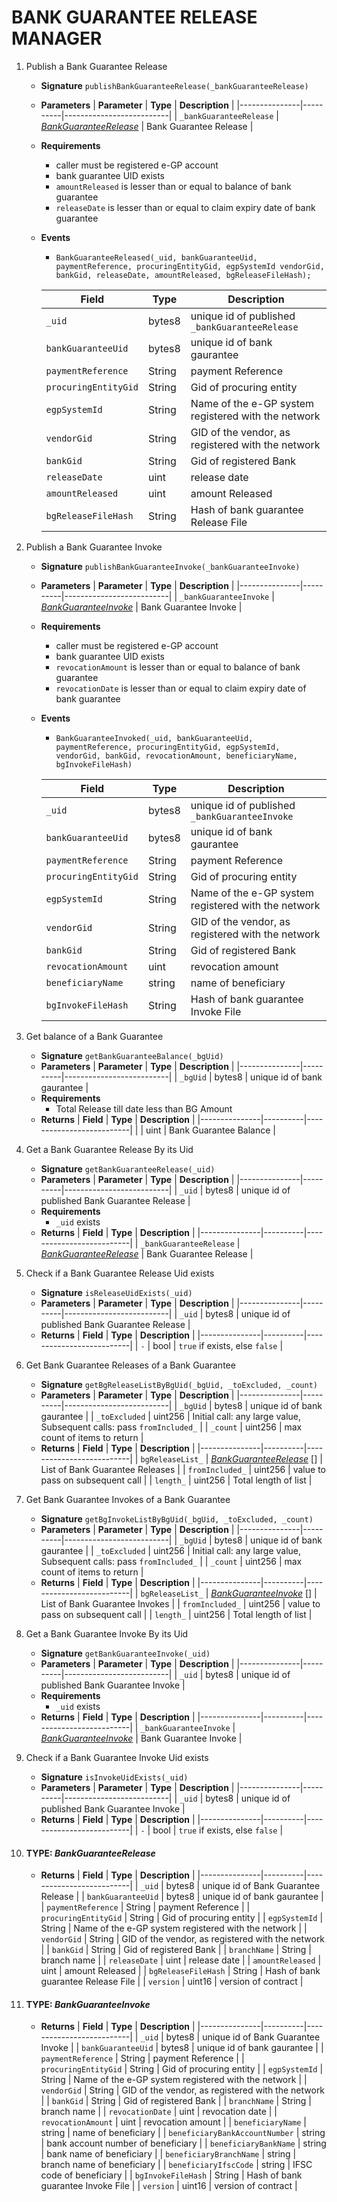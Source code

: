 # BANK GUARANTEE RELEASE MANAGER 

1. Publish a Bank Guarantee Release

    -   **Signature**
       `publishBankGuaranteeRelease(_bankGuaranteeRelease)`
    -   **Parameters**
        | **Parameter** | **Type** | **Description**          |
        |---------------|----------|--------------------------|
        | `_bankGuaranteeRelease` | [*BankGuaranteeRelease*](#type-bankguaranteerelease)    | Bank Guarantee Release |
      - **Requirements**
        - caller must be registered e-GP account
        - bank guarantee UID exists
        - `amountReleased` is lesser than or equal to balance of bank guarantee
        - `releaseDate` is lesser than or equal to claim expiry date of bank guarantee
    - **Events**
        -   `BankGuaranteeReleased(_uid, bankGuaranteeUid, paymentReference, procuringEntityGid, egpSystemId vendorGid, bankGid, releaseDate, amountReleased, bgReleaseFileHash);`
        
        | **Field**  | **Type** | **Description**          |
        |---------------|----------|--------------------------|
        | `_uid`        | bytes8   | unique id of published `_bankGuaranteeRelease` |
        | `bankGuaranteeUid`        | bytes8   | unique id of bank gaurantee |
        | `paymentReference`  | String   | payment Reference            |
        | `procuringEntityGid`       | String   | Gid of procuring entity              |
        | `egpSystemId`        | String   |  Name of the e-GP system registered with the network |
        | `vendorGid`        | String   | GID of the vendor, as registered with the network |
        | `bankGid`        | String   | Gid of registered Bank |
        | `releaseDate`        | uint   | release date |
        | `amountReleased`        | uint   | amount Released |
        | `bgReleaseFileHash`        | String   | Hash of bank guarantee Release File |



2. Publish a Bank Guarantee Invoke

    -   **Signature**
       `publishBankGuaranteeInvoke(_bankGuaranteeInvoke)`
    -   **Parameters**
        | **Parameter** | **Type** | **Description**          |
        |---------------|----------|--------------------------|
        | `_bankGuaranteeInvoke` | [*BankGuaranteeInvoke*](#type-bankguaranteeinvoke)    | Bank Guarantee Invoke  |
      - **Requirements**
        - caller must be registered e-GP account
        - bank guarantee UID exists
        - `revocationAmount` is lesser than or equal to balance of bank guarantee
        - `revocationDate` is lesser than or equal to claim expiry date of bank guarantee
    - **Events**
        -   `BankGuaranteeInvoked(_uid, bankGuaranteeUid, paymentReference, procuringEntityGid, egpSystemId, vendorGid, bankGid, revocationAmount, beneficiaryName, bgInvokeFileHash)`
        
        | **Field**  | **Type** | **Description**          |
        |---------------|----------|--------------------------|
        | `_uid`        | bytes8   | unique id of published `_bankGuaranteeInvoke` |
        | `bankGuaranteeUid`        | bytes8   | unique id of bank gaurantee |
        | `paymentReference`  | String   | payment Reference            |
        | `procuringEntityGid`       | String   | Gid of procuring entity              |
        | `egpSystemId`        | String   |  Name of the e-GP system registered with the network |
        | `vendorGid`        | String   | GID of the vendor, as registered with the network |
        | `bankGid`        | String   | Gid of registered Bank |
        | `revocationAmount`        | uint   | revocation amount |
        | `beneficiaryName`        | string   | name of beneficiary |
        | `bgInvokeFileHash`        | String   | Hash of bank guarantee Invoke File |


3. Get balance of a Bank Guarantee

    -   **Signature**
       `getBankGuaranteeBalance(_bgUid)`
    -   **Parameters**
        | **Parameter** | **Type** | **Description**          |
        |---------------|----------|--------------------------|
          | `_bgUid`        | bytes8   | unique id of bank gaurantee |
      - **Requirements**
        - Total Release till date less than BG Amount
    -   **Returns**
        | **Field** | **Type** | **Description**          |
        |---------------|----------|--------------------------|
        |  | uint    | Bank Guarantee Balance |

4.  Get a Bank Guarantee Release By its Uid

    -   **Signature**
       `getBankGuaranteeRelease(_uid)`
    -   **Parameters**
        | **Parameter** | **Type** | **Description**          |
        |---------------|----------|--------------------------|
         | `_uid`        | bytes8   | unique id of published Bank Guarantee Release |
    -   **Requirements**
	    - `_uid` exists
    -   **Returns**
        | **Field** | **Type** | **Description**          |
        |---------------|----------|--------------------------|
        | `_bankGuaranteeRelease` | [*BankGuaranteeRelease*](#type-bankguaranteerelease)    | Bank Guarantee Release |

5.  Check if a Bank Guarantee Release Uid exists

    -   **Signature**
       `isReleaseUidExists(_uid)`
    -   **Parameters**
        | **Parameter** | **Type** | **Description**          |
        |---------------|----------|--------------------------|
         | `_uid`        | bytes8   | unique id of published Bank Guarantee Release |
    -   **Returns**
        | **Field** | **Type** | **Description**          |
        |---------------|----------|--------------------------|
        | `-` | bool   | `true` if exists, else `false` |

6.  Get Bank Guarantee Releases of a Bank Guarantee
	-   **Signature**
       `getBgReleaseListByBgUid(_bgUid, _toExcluded, _count)`
    -   **Parameters**
        | **Parameter** | **Type** | **Description**          |
        |---------------|----------|--------------------------|
          | `_bgUid`        | bytes8   | unique id of bank gaurantee |
         | `_toExcluded`   | uint256   | Initial call: any large value, Subsequent calls: pass `fromIncluded_` |
         | `_count`   | uint256   | max count of items to return |
    -   **Returns**
        | **Field** | **Type** | **Description**          |
        |---------------|----------|--------------------------|
         | `bgReleaseList_` | [*BankGuaranteeRelease*](#type-bankguaranteerelease)  []  | List of Bank Guarantee Releases |
        |  `fromIncluded_` | uint256   | value to pass on subsequent call |
        |  `length_` | uint256   | Total length of list |

7.  Get Bank Guarantee Invokes of a Bank Guarantee
	-   **Signature**
       `getBgInvokeListByBgUid(_bgUid, _toExcluded, _count)`
    -   **Parameters**
        | **Parameter** | **Type** | **Description**          |
        |---------------|----------|--------------------------|
          | `_bgUid`        | bytes8   | unique id of bank gaurantee |
         | `_toExcluded`   | uint256   | Initial call: any large value, Subsequent calls: pass `fromIncluded_` |
         | `_count`   | uint256   | max count of items to return |
    -   **Returns**
        | **Field** | **Type** | **Description**          |
        |---------------|----------|--------------------------|
         | `bgReleaseList_` | [*BankGuaranteeInvoke*](#type-bankguaranteeinvoke)  []  | List of Bank Guarantee Invokes |
        |  `fromIncluded_` | uint256   | value to pass on subsequent call |
        |  `length_` | uint256   | Total length of list |

8.  Get a Bank Guarantee Invoke By its Uid

    -   **Signature**
       `getBankGuaranteeInvoke(_uid)`
    -   **Parameters**
        | **Parameter** | **Type** | **Description**          |
        |---------------|----------|--------------------------|
         | `_uid`        | bytes8   | unique id of published Bank Guarantee Invoke |
    -   **Requirements**
	    - `_uid` exists
    -   **Returns**
        | **Field** | **Type** | **Description**          |
        |---------------|----------|--------------------------|
        | `_bankGuaranteeInvoke` | [*BankGuaranteeInvoke*](#type-bankguaranteeinvoke)    | Bank Guarantee Invoke |

9.  Check if a Bank Guarantee Invoke Uid exists

    -   **Signature**
       `isInvokeUidExists(_uid)`
    -   **Parameters**
        | **Parameter** | **Type** | **Description**          |
        |---------------|----------|--------------------------|
         | `_uid`        | bytes8   | unique id of published Bank Guarantee Invoke |
    -   **Returns**
        | **Field** | **Type** | **Description**          |
        |---------------|----------|--------------------------|
        | `-` | bool   | `true` if exists, else `false` |

   
10. #### TYPE: ***BankGuaranteeRelease*** 
    -   **Returns**
        | **Field** | **Type** | **Description**          |
        |---------------|----------|--------------------------|
        | `_uid`        | bytes8   | unique id of Bank Guarantee Release |
        | `bankGuaranteeUid`        | bytes8   | unique id of bank gaurantee |
        | `paymentReference`  | String   | payment Reference            |
        | `procuringEntityGid`       | String   | Gid of procuring entity              |
        | `egpSystemId`        | String   |  Name of the e-GP system registered with the network |
        | `vendorGid`        | String   | GID of the vendor, as registered with the network |
        | `bankGid`        | String   | Gid of registered Bank |
        | `branchName`        | String   | branch name |
        | `releaseDate`        | uint   | release date |
        | `amountReleased`        | uint   | amount Released |
        | `bgReleaseFileHash`        | String   | Hash of bank guarantee Release File |
        | `version` | uint16  | version of contract |


11. #### TYPE: ***BankGuaranteeInvoke*** 
    -   **Returns**
        | **Field** | **Type** | **Description**          |
        |---------------|----------|--------------------------|
        | `_uid`        | bytes8   | unique id of Bank Guarantee Invoke |
        | `bankGuaranteeUid`        | bytes8   | unique id of bank gaurantee |
        | `paymentReference`  | String   | payment Reference            |
        | `procuringEntityGid`       | String   | Gid of procuring entity              |
        | `egpSystemId`        | String   |  Name of the e-GP system registered with the network |
        | `vendorGid`        | String   | GID of the vendor, as registered with the network |
        | `bankGid`        | String   | Gid of registered Bank |
        | `branchName`        | String   | branch name |
        | `revocationDate`        | uint   | revocation date |
        | `revocationAmount`        | uint   | revocation amount |
        | `beneficiaryName`        | string   | name of beneficiary |
        | `beneficiaryBankAccountNumber`        | string   | bank account number of beneficiary |
        | `beneficiaryBankName`        | string   | bank name of beneficiary |
        | `beneficiaryBranchName`        | string   | branch name of beneficiary |
        | `beneficiaryIfscCode`        | string   | IFSC code of beneficiary |
        | `bgInvokeFileHash`        | String   | Hash of bank guarantee Invoke File |
        | `version` | uint16  | version of contract |
